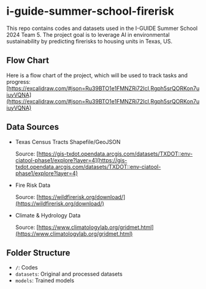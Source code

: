 # i-guide-summer-school-firerisk

This   repo contains codes and datasets used in the I-GUIDE Summer School 2024 Team 5. The project goal is to leverage AI in environmental sustainability by predicting firerisks to housing units in Texas, US.

## Flow Chart

Here is a flow chart of the project, which will be used to track tasks and progress:
[https://excalidraw.com/#json=Ru39BTO1e1FMNZRi72IcI,Rgph5srQORKon7uiuyVQNA](https://excalidraw.com/#json=Ru39BTO1e1FMNZRi72IcI,Rgph5srQORKon7uiuyVQNA)

## Data Sources

- Texas Census Tracts Shapefile/GeoJSON

  Source: [https://gis-txdot.opendata.arcgis.com/datasets/TXDOT::env-ciatool-phase1/explore?layer=4](https://gis-txdot.opendata.arcgis.com/datasets/TXDOT::env-ciatool-phase1/explore?layer=4)

- Fire Risk Data
  
  Source: [https://wildfirerisk.org/download/](https://wildfirerisk.org/download/)

- Climate & Hydrology Data
  
  Source: [https://www.climatologylab.org/gridmet.html](https://www.climatologylab.org/gridmet.html)

## Folder Structure

- `/`: Codes
- `datasets`: Original and processed datasets
- `models`: Trained models
